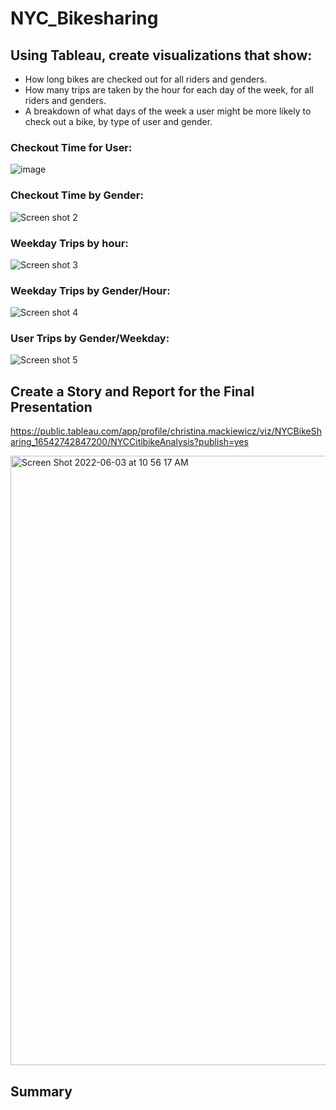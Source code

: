 # NYC_Bikesharing


## Using Tableau, create visualizations that show:

* How long bikes are checked out for all riders and genders.
* How many trips are taken by the hour for each day of the week, for all riders and genders.
* A breakdown of what days of the week a user might be more likely to check out a bike, by type of user and gender.

### Checkout Time for User:

![image](https://user-images.githubusercontent.com/95730183/171910200-d8c98805-19ea-4ae9-ac60-00a1833910e2.png)


### Checkout Time by Gender:

![Screen shot 2](https://user-images.githubusercontent.com/95730183/171906429-4d4e2785-d428-42cb-96b8-041fc8dbcc55.png)

### Weekday Trips by hour:

![Screen shot 3](https://user-images.githubusercontent.com/95730183/171906512-56dd452a-333e-4626-a6b8-62d7835ae0d0.png)


### Weekday Trips by Gender/Hour:

![Screen shot 4](https://user-images.githubusercontent.com/95730183/171906552-fdc40b2e-0941-485e-865e-fa77e695f87a.png)


### User Trips by Gender/Weekday:

![Screen shot 5](https://user-images.githubusercontent.com/95730183/171906694-b423065d-83b0-4a89-bbfa-e3f2f9a588be.png)


## Create a Story and Report for the Final Presentation

https://public.tableau.com/app/profile/christina.mackiewicz/viz/NYCBikeSharing_16542742847200/NYCCitibikeAnalysis?publish=yes


<img width="975" alt="Screen Shot 2022-06-03 at 10 56 17 AM" src="https://user-images.githubusercontent.com/95730183/171910927-431048ef-dbeb-4a47-accc-7b4fe4bb8cd7.png">


## Summary

